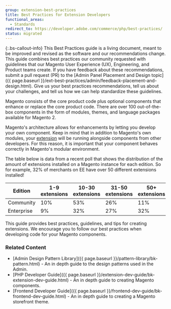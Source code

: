 ```yaml
---
group: extension-best-practices
title: Best Practices for Extension Developers
functional_areas:
  - Standards
redirect_to: https://developer.adobe.com/commerce/php/best-practices/
status: migrated
---
```


{:.bs-callout-info}
This Best Practices guide is a living document, meant to be improved and revised as the software and our recommendations change. This guide combines best practices our community requested with guidelines that our Magento User Experience (UX), Engineering, and Product teams create.
If you have feedback about these recommendations, submit a pull request (PR) to the [Admin Panel Placement and Design topic]({{ page.baseurl }}/ext-best-practices/admin/feedback-placement-and-design.html). Give us your best practices recommendations, tell us about your challenges, and tell us how we can help standardize these guidelines.

Magento consists of the core product code plus optional components that enhance or replace the core product code. There are over 100 out-of-the-box components in the form of modules, themes, and language packages available for Magento 2.

Magento's architecture allows for enhancements by letting you develop your own component. Keep in mind that in addition to Magento's own modules, your [extension](https://glossary.magento.com/extension) will be running alongside components from other developers. For this reason, it is important that your component behaves correctly in Magento's modular environment.

The table below is data from a recent poll that shows the distribution of the amount of extensions installed on a Magento instance for each edition. So for example, 32% of merchants on EE have over 50 different extensions installed!

| Edition   | 1-9 extensions | 10-30 extensions| 31-50 extensions| 50+ extensions|
| --------- | --- | ----- | ----- | --- |
| Community | 10% | 53%   | 26%   | 11% |
| Enterprise| 9%  | 32%   | 27%   | 32% |

This guide provides best practices, guidelines, and tips for creating extensions.  We encourage you to follow our best practices when developing code for your Magento components.

### Related Content

*  [Admin Design Pattern Library]({{ page.baseurl }}/pattern-library/bk-pattern.html) - An in depth guide to the design patterns used in the Admin.
*  [PHP Developer Guide]({{ page.baseurl }}/extension-dev-guide/bk-extension-dev-guide.html) - An in depth guide to creating Magento components.
*  [Frontend Developer Guide]({{ page.baseurl }}/frontend-dev-guide/bk-frontend-dev-guide.html) - An in depth guide to creating a Magento storefront theme.
